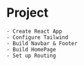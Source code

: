 # Project

    - Create React App
    - Configure Tailwind
    - Build Navbar & Footer
    - Build HomePage
    - Set up Routing
